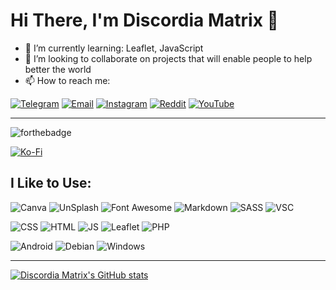 # Hi There, I'm Discordia Matrix 👋

- 🌱 I’m currently learning: Leaflet, JavaScript
- 💞️ I’m looking to collaborate on projects that will enable people to help better the world 
- 📫 How to reach me:
 
[![Telegram](https://img.shields.io/badge/Telegram-2CA5E0?style=for-the-badge&logo=telegram&logoColor=white)](https://t.me/DiscordiaMatrix)
[![Email](https://img.shields.io/badge/ProtonMail-8B89CC?style=for-the-badge&logo=protonmail&logoColor=white)](mailto:discordia@rlsh.net)
[![Instagram](https://img.shields.io/badge/Instagram-E4405F?style=for-the-badge&logo=instagram&logoColor=white)](https://www.instagram.com/DiscordiaMatrix)
[![Reddit](https://img.shields.io/badge/Reddit-FF4500?style=for-the-badge&logo=reddit&logoColor=white)](https://reddit.com/u/DiscordiaChaos)
[![YouTube](https://img.shields.io/badge/YouTube-FF0000?style=for-the-badge&logo=youtube&logoColor=white)](https://Youtube.com/DiscordiaMatrix)

---
![forthebadge](https://forthebadge.com/images/badges/powered-by-black-magic.svg)

[![Ko-Fi](https://img.shields.io/badge/Ko--fi-F16061?style=for-the-badge&logo=ko-fi&logoColor=white)](https://ko-fi.com/RLSH)

## I Like to Use:

![Canva](https://img.shields.io/badge/Canva-%2300C4CC.svg?&style=for-the-badge&logo=Canva&logoColor=white)
![UnSplash](https://img.shields.io/badge/Unsplash-000000?style=for-the-badge&logo=Unsplash&logoColor=white)
![Font Awesome](https://img.shields.io/badge/Font_Awesome-339AF0?style=for-the-badge&logo=fontawesome&logoColor=white)
![Markdown](https://img.shields.io/badge/Markdown-000000?style=for-the-badge&logo=markdown&logoColor=white)
![SASS](https://img.shields.io/badge/Sass-CC6699?style=for-the-badge&logo=sass&logoColor=white)
![VSC](https://img.shields.io/badge/Visual_Studio_Code-0078D4?style=for-the-badge&logo=visual%20studio%20code&logoColor=white)

![CSS](https://img.shields.io/badge/CSS3-1572B6?style=for-the-badge&logo=css3&logoColor=white)
![HTML](https://img.shields.io/badge/HTML5-E34F26?style=for-the-badge&logo=html5&logoColor=white)
![JS](https://img.shields.io/badge/JavaScript-323330?style=for-the-badge&logo=javascript&logoColor=F7DF1E)
![Leaflet](https://img.shields.io/badge/Leaflet-199900?style=for-the-badge&logo=Leaflet&logoColor=white)
![PHP](https://img.shields.io/badge/PHP-777BB4?style=for-the-badge&logo=php&logoColor=white)

![Android](https://img.shields.io/badge/Android-3DDC84?style=for-the-badge&logo=android&logoColor=white)
![Debian](https://img.shields.io/badge/Debian-A81D33?style=for-the-badge&logo=debian&logoColor=white)
![Windows](https://img.shields.io/badge/Windows-0078D6?style=for-the-badge&logo=windows&logoColor=white)

---
[![Discordia Matrix's GitHub stats](https://github-readme-stats.vercel.app/api?username=DiscordiaMatrix&count_private=true&show_icons=true&theme=material-palenight)](https://github.com/anuraghazra/github-readme-stats)


<!---
DiscordiaMatrix/DiscordiaMatrix is a ✨ special ✨ repository because its `README.md` (this file) appears on your GitHub profile.
You can click the Preview link to take a look at your changes.
--->
